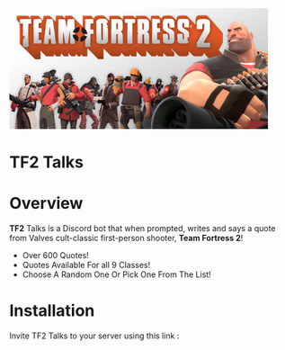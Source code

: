 ![](images/tf2.jpg)
# TF2 Talks

# Overview
__TF2__ Talks is a Discord bot that when prompted, writes and says a quote from Valves cult-classic first-person shooter, __Team Fortress 2__!

* Over 600 Quotes!
* Quotes Available For all 9 Classes!
* Choose A Random One Or Pick One From The List!

# Installation
Invite TF2 Talks to your server using this link :
